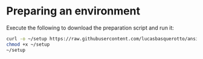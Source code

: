 # Preparing an environment

Execute the following to download the preparation script and run it:

```bash
curl -o ~/setup https://raw.githubusercontent.com/lucasbasquerotto/ansible-manager/master/setup/prepare.sh
chmod +x ~/setup
~/setup
```

